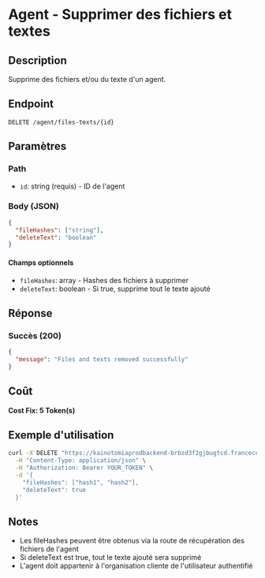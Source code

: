 # Agent - Supprimer des fichiers et textes

## Description
Supprime des fichiers et/ou du texte d'un agent.

## Endpoint
```
DELETE /agent/files-texts/{id}
```

## Paramètres

### Path
- `id`: string (requis) - ID de l'agent

### Body (JSON)
```json
{
  "fileHashes": ["string"],
  "deleteText": "boolean"
}
```

#### Champs optionnels
- `fileHashes`: array - Hashes des fichiers à supprimer
- `deleteText`: boolean - Si true, supprime tout le texte ajouté

## Réponse

### Succès (200)
```json
{
  "message": "Files and texts removed successfully"
}
```

## Coût
**Cost Fix: 5 Token(s)**

## Exemple d'utilisation

```bash
curl -X DELETE "https://kainotomiaprodbackend-brbzd3f2gjbugtcd.francecentral-01.azurewebsites.net/agent/files-texts/agent-id-123" \
  -H "Content-Type: application/json" \
  -H "Authorization: Bearer YOUR_TOKEN" \
  -d '{
    "fileHashes": ["hash1", "hash2"],
    "deleteText": true
  }'
```

## Notes
- Les fileHashes peuvent être obtenus via la route de récupération des fichiers de l'agent
- Si deleteText est true, tout le texte ajouté sera supprimé
- L'agent doit appartenir à l'organisation cliente de l'utilisateur authentifié 